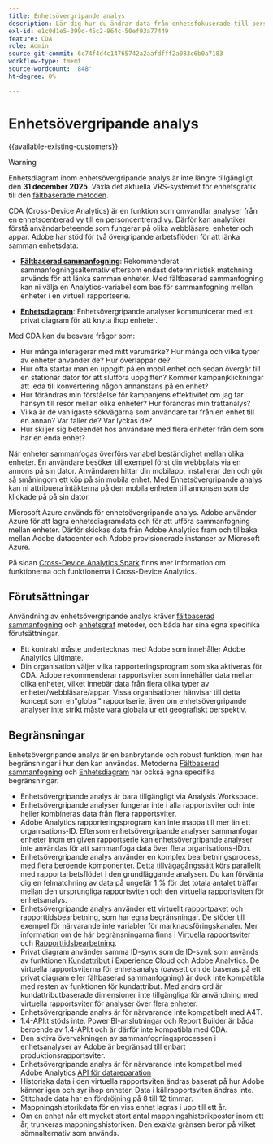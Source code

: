 ```yaml
---
title: Enhetsövergripande analys
description: Lär dig hur du ändrar data från enhetsfokuserade till personfokuserade genom att sammanfoga enhetsdata.
exl-id: e1c0d1e5-399d-45c2-864c-50ef93a77449
feature: CDA
role: Admin
source-git-commit: 6c74f4d4c14765742a2aafdfff2a083c6b0a7183
workflow-type: tm+mt
source-wordcount: '848'
ht-degree: 0%

---
```


# Enhetsövergripande analys

{{available-existing-customers}}

>[!WARNING]
>
>Enhetsdiagram inom enhetsövergripande analys är inte längre tillgängligt den **31 december 2025**. Växla det aktuella VRS-systemet för enhetsgrafik till den [fältbaserade metoden](/help/components/cda/field-based-stitching.md).
>


CDA (Cross-Device Analytics) är en funktion som omvandlar analyser från en enhetscentrerad vy till en personcentrerad vy. Därför kan analytiker förstå användarbeteende som fungerar på olika webbläsare, enheter och appar. Adobe har stöd för två övergripande arbetsflöden för att länka samman enhetsdata:

* [**Fältbaserad sammanfogning**](field-based-stitching.md): Rekommenderat sammanfogningsalternativ eftersom endast deterministisk matchning används för att länka samman enheter.
Med fältbaserad sammanfogning kan ni välja en Analytics-variabel som bas för sammanfogning mellan enheter i en virtuell rapportserie.

* [**Enhetsdiagram**](device-graph.md): Enhetsövergripande analyser kommunicerar med ett privat diagram för att knyta ihop enheter.

Med CDA kan du besvara frågor som:

* Hur många interagerar med mitt varumärke? Hur många och vilka typer av enheter använder de? Hur överlappar de?
* Hur ofta startar man en uppgift på en mobil enhet och sedan övergår till en stationär dator för att slutföra uppgiften? Kommer kampanjklickningar att leda till konvertering någon annanstans på en enhet?
* Hur förändras min förståelse för kampanjens effektivitet om jag tar hänsyn till resor mellan olika enheter? Hur förändras min trattanalys?
* Vilka är de vanligaste sökvägarna som användare tar från en enhet till en annan? Var faller de? Var lyckas de?
* Hur skiljer sig beteendet hos användare med flera enheter från dem som har en enda enhet?

När enheter sammanfogas överförs variabel beständighet mellan olika enheter. En användare besöker till exempel först din webbplats via en annons på sin dator. Användaren hittar din mobilapp, installerar den och gör så småningom ett köp på sin mobila enhet. Med Enhetsövergripande analys kan ni attribuera intäkterna på den mobila enheten till annonsen som de klickade på på sin dator.

Microsoft Azure används för enhetsövergripande analys. Adobe använder Azure för att lagra enhetsdiagramdata och för att utföra sammanfogning mellan enheter. Därför skickas data från Adobe Analytics fram och tillbaka mellan Adobe datacenter och Adobe provisionerade instanser av Microsoft Azure.

På sidan [Cross-Device Analytics Spark](https://express.adobe.com/page/8ZpjsX6Lp5XTM/) finns mer information om funktionerna och funktionerna i Cross-Device Analytics.

## Förutsättningar

Användning av enhetsövergripande analys kräver [fältbaserad sammanfogning](field-based-stitching.md) och [enhetsgraf](device-graph.md) metoder, och båda har sina egna specifika förutsättningar.

* Ett kontrakt måste undertecknas med Adobe som innehåller Adobe Analytics Ultimate.
* Din organisation väljer vilka rapporteringsprogram som ska aktiveras för CDA. Adobe rekommenderar rapportsviter som innehåller data mellan olika enheter, vilket innebär data från flera olika typer av enheter/webbläsare/appar. Vissa organisationer hänvisar till detta koncept som en&quot;global&quot; rapportserie, även om enhetsövergripande analyser inte strikt måste vara globala ur ett geografiskt perspektiv.

## Begränsningar

Enhetsövergripande analys är en banbrytande och robust funktion, men har begränsningar i hur den kan användas. Metoderna [Fältbaserad sammanfogning](field-based-stitching.md) och [Enhetsdiagram](device-graph.md) har också egna specifika begränsningar.

* Enhetsövergripande analys är bara tillgängligt via Analysis Workspace.
* Enhetsövergripande analyser fungerar inte i alla rapportsviter och inte heller kombineras data från flera rapportsviter.
* Adobe Analytics rapporteringsprogram kan inte mappa till mer än ett organisations-ID. Eftersom enhetsövergripande analyser sammanfogar enheter inom en given rapportserie kan enhetsövergripande analyser inte användas för att sammanfoga data över flera organisations-ID:n.
* Enhetsövergripande analys använder en komplex bearbetningsprocess, med flera beroende komponenter. Detta tillvägagångssätt körs parallellt med rapportarbetsflödet i den grundläggande analysen. Du kan förvänta dig en felmatchning av data på ungefär 1 % för det totala antalet träffar mellan den ursprungliga rapportsviten och den virtuella rapportsviten för enhetsanalys.
* Enhetsövergripande analys använder ett virtuellt rapportpaket och rapporttidsbearbetning, som har egna begränsningar. De stöder till exempel för närvarande inte variabler för marknadsföringskanaler. Mer information om de här begränsningarna finns i [Virtuella rapportsviter](/help/components/vrs/vrs-about.md) och [Rapporttidsbearbetning](/help/components/vrs/vrs-report-time-processing.md).
* Privat diagram använder samma ID-synk som de ID-synk som används av funktionen [Kundattribut](https://experienceleague.adobe.com/sv/docs/core-services/interface/services/customer-attributes/attributes) i Experience Cloud och Adobe Analytics. De virtuella rapportsviterna för enhetsanalys (oavsett om de baseras på ett privat diagram eller fältbaserad sammanfogning) är dock inte kompatibla med resten av funktionen för kundattribut. Med andra ord är kundattributbaserade dimensioner inte tillgängliga för användning med virtuella rapportsviter för analyser över flera enheter.
* Enhetsövergripande analys är för närvarande inte kompatibelt med A4T.
* 1.4-API:t stöds inte. Power BI-anslutningar och Report Builder är båda beroende av 1.4-API:t och är därför inte kompatibla med CDA.
* Den aktiva övervakningen av sammanfogningsprocessen i enhetsanalyser av Adobe är begränsad till enbart produktionsrapportsviter.
* Enhetsövergripande analys är för närvarande inte kompatibel med Adobe Analytics [API för datareparation](https://developer.adobe.com/analytics-apis/docs/2.0/)
* Historiska data i den virtuella rapportsviten ändras baserat på hur Adobe känner igen och syr ihop enheter. Data i källrapportsviten ändras inte.
* Stitchade data har en fördröjning på 8 till 12 timmar.
* Mappningshistorikdata för en viss enhet lagras i upp till ett år.
* Om en enhet når ett mycket stort antal mappningshistorikposter inom ett år, trunkeras mappningshistoriken. Den exakta gränsen beror på vilket sömnalternativ som används.
